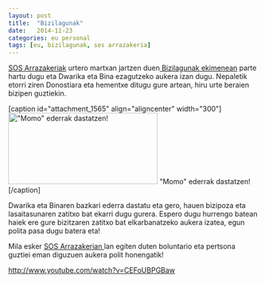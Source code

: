 ```yaml
---
layout: post
title:  "Bizilagunak"
date:   2014-11-23
categories: eu personal
tags: [eu, bizilagunak, sos arrazakeria]
---
```

<a title="SOS Arrazakeria" href="http://www.mugak.eu/eu/" target="_blank">SOS Arrazakeriak</a> urtero martxan jartzen duen<a title="Bizilagunak" href="http://www.mugak.eu/acciones/derechos-sociales/gipuzkoa-solidaria/gipuzkoa-solidarioa-v-2014" target="_blank"> Bizilagunak ekimenean</a> parte hartu dugu eta Dwarika eta Bina ezagutzeko aukera izan dugu. Nepaletik etorri ziren Donostiara eta hementxe ditugu gure artean, hiru urte beraien bizipen guztiekin.

[caption id="attachment_1565" align="aligncenter" width="300"]<a href="https://izaroblog.files.wordpress.com/2014/11/dscn0735.jpg"><img class="size-medium wp-image-1565" src="https://izaroblog.files.wordpress.com/2014/11/dscn0735.jpg?w=300" alt="&quot;Momo&quot; ederrak dastatzen!" width="300" height="143" /></a> "Momo" ederrak dastatzen![/caption]


Dwarika eta Binaren bazkari ederra dastatu eta gero, hauen bizipoza eta lasaitasunaren zatitxo bat ekarri dugu gurera. Espero dugu hurrengo batean haiek ere gure bizitzaren zatitxo bat elkarbanatzeko aukera izatea, egun polita pasa dugu batera eta!

Mila esker <a title="SOS Arrazakeria" href="www.mugak.eu" target="_blank">SOS Arrazakerian </a>lan egiten duten boluntario eta pertsona guztiei eman diguzuen aukera polit honengatik!


http://www.youtube.com/watch?v=CEFoUBPGBaw
